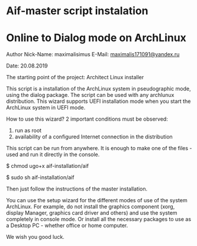 #   Aif-master script instalation
#   Online to Dialog mode on ArchLinux

Author Nick-Name: maximalisimus
E-Mail: maximalis171091@yandex.ru
 
Date: 20.08.2019

The starting point of the project: Architect Linux installer

This script is a installation of the ArchLinux system in pseudographic mode, using the dialog package.
The script can be used with any archlunux distribution. This wizard supports UEFI installation mode when you start the ArchLinux system in UEFI mode.

How to use this wizard?
2 important conditions must be observed:
1) run as root
2) availability of a configured Internet connection in the distribution

This script can be run from anywhere. 
It is enough to make one of the files - used and run it directly in the console.

$ chmod ugo+x aif-installation/aif

$ sudo sh aif-installation/aif

Then just follow the instructions of the master installation.

You can use the setup wizard for the different modes of use of the system ArchLinux.
For example, do not install the graphics component (xorg, display Manager, graphics card driver and others) and use the system completely in console mode.
Or install all the necessary packages to use as a Desktop PC - whether office or home computer.

We wish you good luck.


